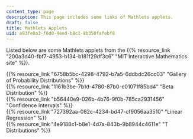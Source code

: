 ```yaml
---
content_type: page
description: This page includes some links of Mathlets applets.
draft: false
title: Mathlets Applets
uid: e93fe0a3-f6d0-4eed-b8c1-8b350fafebf8
---
```

Listed below are some Mathlets applets from the {{% resource_link "200a3d40-fbf7-4953-b134-b181f29df3c6" "MIT Interactive Mathematics site" %}}.

{{% resource_link "6758b5bc-4298-4792-b7a5-6ddbdc26cc03" "Gallery of Probability Distributions" %}}    
{{% resource_link "1161b3be-7b1d-4780-87b0-c01071f85bd4" "Beta Distribution" %}}    
{{% resource_link "b56440e9-026b-4b76-9f0b-785ca2931456" "Confidence Intervals" %}}    
{{% resource_link "727392aa-082c-4234-bd47-cf9056aa3510" "Linear Regression" %}}    
{{% resource_link "4e9188c1-b8e1-4d7a-843b-9b8944c4611e" "T Distributions" %}}